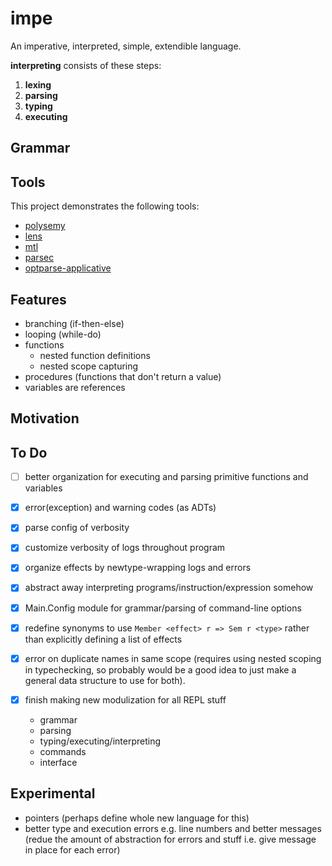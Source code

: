 # impe

An imperative, interpreted, simple, extendible language.

**interpreting** consists of these steps:

1. **lexing**
2. **parsing**
3. **typing**
4. **executing**

## Grammar

<!-- TODO -->

## Tools

This project demonstrates the following tools:

- [polysemy](https://hackage.haskell.org/package/polysemy)
- [lens](https://hackage.haskell.org/package/lens)
- [mtl](https://hackage.haskell.org/package/mtl)
- [parsec](https://hackage.haskell.org/package/parsec)
- [optparse-applicative](https://hackage.haskell.org/package/optparse-applicative)

## Features

- branching (if-then-else)
- looping (while-do)
- functions
  - nested function definitions
  - nested scope capturing
- procedures (functions that don't return a value)
- variables are references

<!-- TODO -->

## Motivation

<!-- TODO -->

## To Do

- [ ] better organization for executing and parsing primitive functions and
      variables

- [x] error(exception) and warning codes (as ADTs)
- [x] parse config of verbosity
- [x] customize verbosity of logs throughout program
- [x] organize effects by newtype-wrapping logs and errors
- [x] abstract away interpreting programs/instruction/expression somehow
- [x] Main.Config module for grammar/parsing of command-line options
- [x] redefine synonyms to use `Member <effect> r => Sem r <type>` rather than
      explicitly defining a list of effects
- [x] error on duplicate names in same scope (requires using nested scoping in
      typechecking, so probably would be a good idea to just make a general data
      structure to use for both).
- [x] finish making new modulization for all REPL stuff
  - grammar
  - parsing
  - typing/executing/interpreting
  - commands
  - interface

## Experimental

- pointers (perhaps define whole new language for this)
- better type and execution errors e.g. line numbers and better messages (redue
  the amount of abstraction for errors and stuff i.e. give message in place for
  each error)
